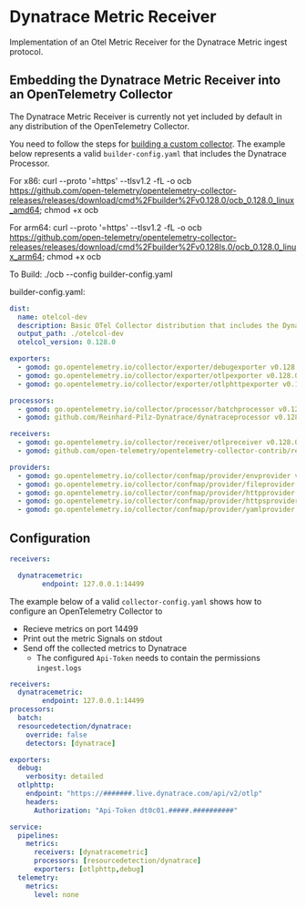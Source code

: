 # Dynatrace Metric Receiver
Implementation of an Otel Metric Receiver for the Dynatrace Metric ingest protocol.



## Embedding the Dynatrace Metric Receiver into an OpenTelemetry Collector

The Dynatrace Metric Receiver is currently not yet included by default in any distribution of the OpenTelemetry Collector.

You need to follow the steps for [building a custom collector](https://opentelemetry.io/docs/collector/custom-collector/). The example below represents a valid `builder-config.yaml` that includes the Dynatrace Processor.


For x86:
curl --proto '=https' --tlsv1.2 -fL -o ocb \
https://github.com/open-telemetry/opentelemetry-collector-releases/releases/download/cmd%2Fbuilder%2Fv0.128.0/ocb_0.128.0_linux_amd64;
chmod +x ocb

For arm64:
curl --proto '=https' --tlsv1.2 -fL -o ocb \
https://github.com/open-telemetry/opentelemetry-collector-releases/releases/download/cmd%2Fbuilder%2Fv0.128ls.0/ocb_0.128.0_linux_arm64;
chmod +x ocb

To Build:
 ./ocb --config builder-config.yaml 


builder-config.yaml:
```yaml
dist:
  name: otelcol-dev
  description: Basic OTel Collector distribution that includes the Dynatrace Processor
  output_path: ./otelcol-dev
  otelcol_version: 0.128.0

exporters:
  - gomod: go.opentelemetry.io/collector/exporter/debugexporter v0.128.0
  - gomod: go.opentelemetry.io/collector/exporter/otlpexporter v0.128.0
  - gomod: go.opentelemetry.io/collector/exporter/otlphttpexporter v0.128.0

processors:
  - gomod: go.opentelemetry.io/collector/processor/batchprocessor v0.128.0
  - gomod: github.com/Reinhard-Pilz-Dynatrace/dynatraceprocessor v0.128.3

receivers:
  - gomod: go.opentelemetry.io/collector/receiver/otlpreceiver v0.128.0
  - gomod: github.com/open-telemetry/opentelemetry-collector-contrib/receiver/filelogreceiver v0.128.0

providers:
  - gomod: go.opentelemetry.io/collector/confmap/provider/envprovider v1.18.0
  - gomod: go.opentelemetry.io/collector/confmap/provider/fileprovider v1.18.0
  - gomod: go.opentelemetry.io/collector/confmap/provider/httpprovider v1.18.0
  - gomod: go.opentelemetry.io/collector/confmap/provider/httpsprovider v1.18.0
  - gomod: go.opentelemetry.io/collector/confmap/provider/yamlprovider v1.18.0
```

## Configuration

```yaml
receivers:

  dynatracemetric:
        endpoint: 127.0.0.1:14499
```

The example below of a valid `collector-config.yaml` shows how to configure an OpenTelemetry Collector to
* Recieve metrics on port 14499
* Print out the metric Signals on stdout
* Send off the collected metrics to Dynatrace
  - The configured `Api-Token` needs to contain the permissions `ingest.logs`

```yaml
receivers:
  dynatracemetric:
        endpoint: 127.0.0.1:14499
processors:
  batch:
  resourcedetection/dynatrace:
    override: false
    detectors: [dynatrace]

exporters:
  debug:
    verbosity: detailed
  otlphttp:
    endpoint: "https://#######.live.dynatrace.com/api/v2/otlp"
    headers:
      Authorization: "Api-Token dt0c01.#####.##########"

service:
  pipelines:
    metrics:
      receivers: [dynatracemetric]
      processors: [resourcedetection/dynatrace]
      exporters: [otlphttp,debug]
  telemetry:
    metrics:
      level: none

```
